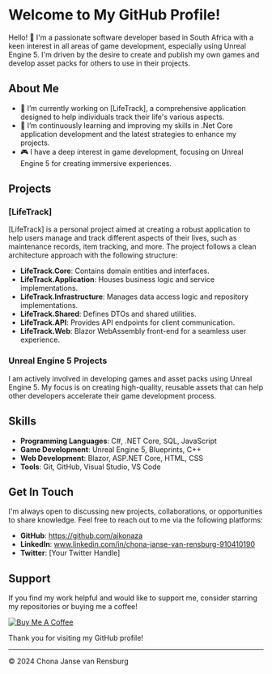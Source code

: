 # Welcome to My GitHub Profile!

Hello! 👋 I'm a passionate software developer based in South Africa with a keen interest in all areas of game development, especially using Unreal Engine 5. I'm driven by the desire to create and publish my own games and develop asset packs for others to use in their projects. 

## About Me

- 🔭 I’m currently working on [LifeTrack], a comprehensive application designed to help individuals track their life's various aspects.
- 🌱 I’m continuously learning and improving my skills in .Net Core application development and the latest strategies to enhance my projects.
- 🎮 I have a deep interest in game development, focusing on Unreal Engine 5 for creating immersive experiences.

## Projects

### [LifeTrack]

[LifeTrack] is a personal project aimed at creating a robust application to help users manage and track different aspects of their lives, such as maintenance records, item tracking, and more. The project follows a clean architecture approach with the following structure:

- **LifeTrack.Core**: Contains domain entities and interfaces.
- **LifeTrack.Application**: Houses business logic and service implementations.
- **LifeTrack.Infrastructure**: Manages data access logic and repository implementations.
- **LifeTrack.Shared**: Defines DTOs and shared utilities.
- **LifeTrack.API**: Provides API endpoints for client communication.
- **LifeTrack.Web**: Blazor WebAssembly front-end for a seamless user experience.

### Unreal Engine 5 Projects

I am actively involved in developing games and asset packs using Unreal Engine 5. My focus is on creating high-quality, reusable assets that can help other developers accelerate their game development process.

## Skills

- **Programming Languages**: C#, .NET Core, SQL, JavaScript
- **Game Development**: Unreal Engine 5, Blueprints, C++
- **Web Development**: Blazor, ASP.NET Core, HTML, CSS
- **Tools**: Git, GitHub, Visual Studio, VS Code

## Get In Touch

I'm always open to discussing new projects, collaborations, or opportunities to share knowledge. Feel free to reach out to me via the following platforms:

- **GitHub**: https://github.com/aikonaza
- **LinkedIn**: www.linkedin.com/in/chona-janse-van-rensburg-910410190
- **Twitter**: [Your Twitter Handle]

## Support

If you find my work helpful and would like to support me, consider starring my repositories or buying me a coffee!

[![Buy Me A Coffee](https://www.buymeacoffee.com/assets/img/custom_images/orange_img.png)](https://www.buymeacoffee.com/yourprofile)

Thank you for visiting my GitHub profile!

---
© 2024 Chona Janse van Rensburg


<!---
AikonaZA/AikonaZA is a ✨ special ✨ repository because its `README.md` (this file) appears on your GitHub profile.
You can click the Preview link to take a look at your changes.
--->
